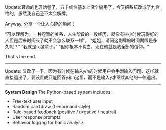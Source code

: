 Update:算命的也开始卷了，五卡线性基本上没个逼用了，今天把系统改成了九宫格的，虽然我自己还不太会解牌。

Anyway, 分享一个让人心碎的瞬间：

“可以理解为，一种短暂的关系，人生阶段的一段经历，就像有些小时候玩得好的人但是后来时间长了就不会怎么联系一样”。
“姐姐，请问这副牌的时间期限是多久呢？“
“我就是问这辈子。”
“但你根本不明白。现在他就是我全部的信仰。“

That's the end.


---

Update: 又改了一下，因为有时候在输入y/n的时候用户会手滑输入问题，这样就直接退出了，要设置成只能回答y和n这里，而不是输入y才继续其他的一律退出。

---


**System Design**
The Python-based system includes:

- Free-text user input  
- Random card draw (Lenormand-style)  
- Rule-based feedback (positive / negative / neutral)  
- User response prompts  
- Behavior logging for basic analysis
